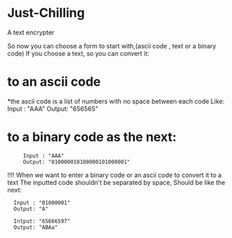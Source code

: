 # Just-Chilling
A text encrypter 

So now you can choose a form to start with,(ascii code , text or a binary code) 
If you choose a text, so you can convert it:
# to an ascii code
  *the ascii code is a list of numbers with no space between each code
  Like:  
         Input : "AAA"
         Output: "656565"

# to a binary code as the next:

         Input : "AAA"
         Output: "010000010100000101000001"

!!!! 
  When we want to enter a binary code or an ascii code to convert it to a text
  The inputted code shouldn't be separated by space,
  Should be like the next:

      Input : "01000001"
      Output: "A"

      Intput: "65666597"
      Output: "ABAa"
